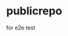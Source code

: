 # publicrepo
for e2e test



























































































































































































































































































































































































































































































































































































































































































































































































































































































































































































































































































































































































































































































































































































































































































































































































































































































































































































































































































































































































































































































































































































































































































































































































































































































































































































































































































































































































































































































































































































































































































































































































































































































































































































































































































































































































































































































































































































































































































































































































































































































































































































































































































































































































































































































































































































































































































































































































































































